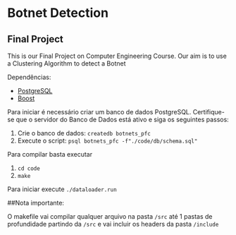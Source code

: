 # Botnet Detection

## Final Project

This is our Final Project on Computer Engineering Course. Our aim is to use a Clustering Algorithm to detect a Botnet

Dependências:

- [PostgreSQL](https://www.postgresql.org/download/)
- [Boost](https://sourceforge.net/projects/boost/files/boost/1.61.0/)

Para iniciar é necessário criar um banco de dados PostgreSQL. Certifique-se que o servidor do Banco de Dados está ativo e siga os seguintes passos:

1. Crie o banco de dados: `createdb botnets_pfc`
2. Execute o script: `psql botnets_pfc -f"./code/db/schema.sql"`

Para compilar basta executar

1. `cd code`
2. `make`

Para iniciar execute `./dataloader.run`

##Nota importante:

O makefile vai compilar qualquer arquivo na pasta `/src` até 1 pastas de profundidade partindo da `/src` e vai incluir os headers da pasta `/include`
